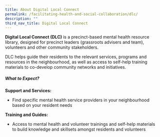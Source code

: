 ```yaml
---
title: About Digital Local Connect
permalink: /facilitating-health-and-social-collaboration/dlc/
description: ""
third_nav_title: Digital Local Connect
---
```

**Digital Local Connect (DLC)** is a precinct-based mental health resource library, designed for precinct leaders (grassroots advisers and team), volunteers and other community stakeholders.

DLC helps guide their residents to the relevant services, programs and resources in the neighbourhood, as well as access to self-help training materials to co-develop community networks and initiatives.  
  
##### **What to Expect?**

**Support and Services:**
*   Find specific mental health service providers in your neighbourhood based on your resident needs


**Training and Guides:**

*   Access to mental health and volunteer trainings and self-help materials to build knowledge and skillsets amongst residents and volunteers
